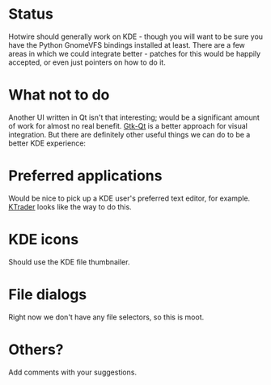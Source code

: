 # Status #

Hotwire should generally work on KDE - though you will want to be sure you have the Python GnomeVFS bindings installed at least.  There are a few areas in which we could integrate better - patches for this would be happily accepted, or even just pointers on how to do it.

# What not to do #

Another UI written in Qt isn't that interesting; would be a significant amount of work for almost no real benefit. [Gtk-Qt](http://www.freedesktop.org/wiki/Software/gtk-qt) is a better approach for visual integration. But there are definitely other useful things we can do to be a better KDE experience:

# Preferred applications #

Would be nice to pick up a KDE user's preferred text editor, for example.  [KTrader](http://api.kde.org/3.5-api/kdelibs-apidocs/kio/kio/html/classKTrader.html#f317c76b7cfb2a1e8ccc0df72676b2d5) looks like the way to do this.

# KDE icons #

Should use the KDE file thumbnailer.

# File dialogs #

Right now we don't have any file selectors, so this is moot.

# Others? #

Add comments with your suggestions.